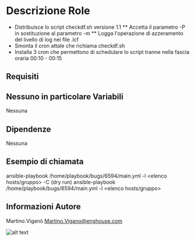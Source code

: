 Descrizione Role
=========
* Distribuisce lo script checkdf.sh versione 1.1
  ** Accetta il parametro -P in sostituzione al parametro -m
  ** Logga l'operazione di azzeramento del livello di log nei file .lcf
* Smonta il cron attale che richiama checkdf.sh
* Installa 3 cron che permettono di schedulare lo script tranne nella fascia oraria 00:10 - 00:15


Requisiti
------------
Nessuno in particolare
Variabili
--------------
Nessuna

Dipendenze
------------
Nessuna

Esempio di chiamata
----------------

ansible-playbook /home/playbook/bugs/6594/main.yml -l <elenco hosts/gruppo> -C (dry run)
ansible-playbook /home/playbook/bugs/6594/main.yml -l <elenco hosts/gruppo>

Informazioni Autore
------------------

Martino.Viganò
Martino.Vigano@enghouse.com

![alt text](https://www.focus.it/site_stored/imgs/0001/010/get_96210194_web.630x360.jpg)
